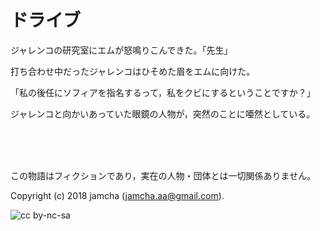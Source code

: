 

# ドライブ

ジャレンコの研究室にエムが怒鳴りこんできた。「先生」  

打ち合わせ中だったジャレンコはひそめた眉をエムに向けた。  

「私の後任にソフィアを指名するって，私をクビにするということですか？」  

ジャレンコと向かいあっていた眼鏡の人物が，突然のことに唖然としている。  

<br>  
<br>  

<br>  

この物語はフィクションであり，実在の人物・団体とは一切関係ありません。  

Copyright (c) 2018 jamcha (jamcha.aa@gmail.com).  

![cc by-nc-sa](https://i.creativecommons.org/l/by-nc-sa/4.0/88x31.png)  

